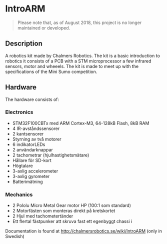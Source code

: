 # IntroARM
> Please note that, as of August 2018, this project is no longer maintained or developed.

## Description
A robotics kit made by Chalmers Robotics. The kit is a basic introduction to robotics it consists of a PCB with a STM microprocessor a few infrared sensors, motor and wheeels.
The kit is made to meet up with the specifications of the Mini Sumo competition.

## Hardware
The hardware consists of:
### Electronics
* STM32F100CBTx med ARM Cortex-M3, 64-128kB Flash, 8kB RAM
* 4 IR-avståndssensorer
* 2 kantsensorer
* Styrning av två motorer
* 6 indikatorLEDs
* 2 användarknappar
* 2 tachometrar (hjulhastighetsmätare)
* Hållare för SD-kort
* Högtalare
* 3-axlig accelerometer
* 3-axlig gyrometer
* Batterimätning 

### Mechanics
* 2 Pololu Micro Metal Gear motor HP (100:1 som standard)
* 2 Motorfästen som monteras direkt på kretskortet
* 2 Hjul med tachometertänder
* Ett flertal fästpunker att skruva fast ett egenbyggt chassi i

Documentation is found at http://chalmersrobotics.se/wiki/IntroARM (only in Swedish)

